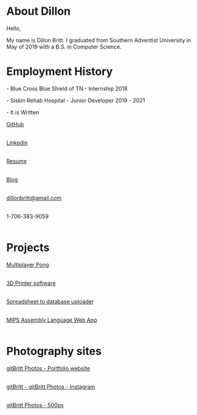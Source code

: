 
# About Dillon
<link rel="stylesheet" type="text/css" href="styles/style.css">
Hello,


My name is Dillon Britt.
I graduated from Southern Adventist University in May of 2019 with a B.S. in Computer Science.

# Employment History

<p>- Blue Cross Blue Shield of TN - Internship 2018</p>
<p>- Siskin Rehab Hospital - Junior Developer 2019 - 2021</p>
<p>- It is Written</p>

<a class = 'link_buttons' href="http://github.com/gitbritt">GitHub</a>
<br />
<br />

<a class = 'link_buttons' href="https://www.linkedin.com/in/gitbritt/">Linkedin</a>
<br />
<br />

<a class = 'link_buttons' href="https://docs.google.com/document/d/1rDnEKC5RAUeeWXWxNWOkZ-mxKcIkvCydGhsCaYBz14g/preview">Resume</a>
<br />
<br />

<a class = 'link_buttons' href="https://blog.gitbritt.com">Blog</a>
<br />
<br />


<a class = 'link_buttons' href = "mailto: dillonbritt@gmail.com">dillonbritt@gmail.com</a>
<br />
<br />

<a class = 'link_buttons' ref="tel:17063839059">1-706-383-9059</a>
<br />
<br />

# Projects
<a class = 'link_buttons' href = "https://github.com/gitbritt/Multiplayer_Pong">Multiplayer Pong</a><br/><br/>

<a class = 'link_buttons' href = "https://github.com/gitbritt/3D_Printer_Software">3D Printer software</a><br/><br/>

<a class = 'link_buttons' href = "https://github.com/gitbritt/SpreadSheet_To_DataBase"> Spreadsheet to database uploader</a><br/><br/>

<a class = 'link_buttons' href = "https://github.com/gitbritt/222_web_app"> MIPS Assembly Language Web App</a><br/><br/>

# Photography sites
<a class = 'link_buttons' href = "https://portfolio.gitbritt.com/">gitBritt Photos - Portfolio website</a><br/><br/>

<a class = 'link_buttons' href = "https://instagram.com/gitbritt2">gitBritt - gitBritt Photos - Instagram</a><br/><br/>

<a class = 'link_buttons' href = "https://www.500px.com/gitBritt">gitBritt Photos - 500px</a><br/><br/>
